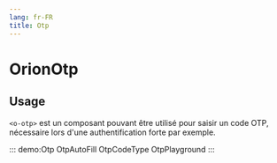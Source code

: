 ```yaml
---
lang: fr-FR
title: Otp
---
```


# OrionOtp

## Usage

`<o-otp>` est un composant pouvant être utilisé pour saisir un code OTP, nécessaire lors d'une authentification forte par exemple.

::: demo:Otp
OtpAutoFill
OtpCodeType
OtpPlayground
:::

<attribute-table/>

